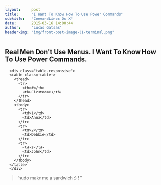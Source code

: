 ```yaml
---
layout:     post
title:      "I Want To Know How To Use Power Commands"
subtitle:   "CommandLines Os X"
date:       2015-03-16 14:00:44
author:     "Lucas Gatsas"
header-img: "img/front-post-image-01-terminal.png"
---
```

<h2 class="section-heading"><strong>Real Men Don't Use Menus. I Want To Know How To Use Power Commands.</strong> </h2>



                                                                                
      <div class="table-responsive">          
      <table class="table">
        <thead>
          <tr>
            <th>#</th>
            <th>Firstname</th>
          </tr>
        </thead>
        <tbody>
          <tr>
            <td>1</td>
            <td>Anna</td>
          </tr>
          <tr>
            <td>2</td>
            <td>Debbie</td>
          </tr>
          <tr>
            <td>3</td>
            <td>John</td>
          </tr>
        </tbody>
      </table>
      </div>
  

<blockquote>
	“sudo make me a sandwich :) ! ”
</blockquote>